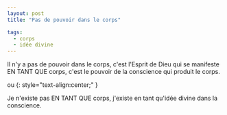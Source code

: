 ```yaml
---
layout: post
title: "Pas de pouvoir dans le corps"

tags: 
  - corps
  - idée divine
--- 
```


Il n'y a pas de pouvoir dans le corps, c'est l'Esprit de Dieu qui se manifeste EN TANT QUE corps, c'est le pouvoir de la conscience qui produit le corps.

ou
{: style="text-align:center;" }  

Je n'existe pas EN TANT QUE corps, j'existe en tant qu'idée divine dans la conscience.
